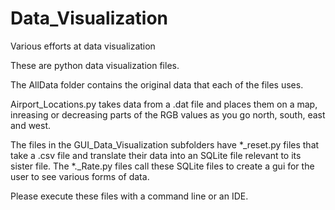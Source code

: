 # Data_Visualization
Various efforts at data visualization

These are python data visualization files. 

The AllData folder contains the original data that each of the files uses.

Airport_Locations.py takes data from a .dat file and places them on a map, inreasing or decreasing parts of the RGB values as you go north, south, east and west.

The files in the GUI_Data_Visualization subfolders have *_reset.py files that take a .csv file and translate their data into an SQLite file relevant to its sister file. The *._Rate.py files call these SQLite files to create a gui for the user to see various forms of data.

Please execute these files with a command line or an IDE.
